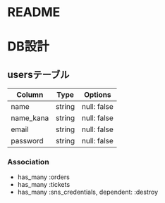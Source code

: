 # README

# DB設計
## usersテーブル
|Column|Type|Options|
|------|----|-------|
|name|string|null: false|
|name_kana|string|null: false|
|email|string|null: false|
|password|string|null: false|
### Association
- has_many :orders
- has_many :tickets
- has_many :sns_credentials, dependent: :destroy
